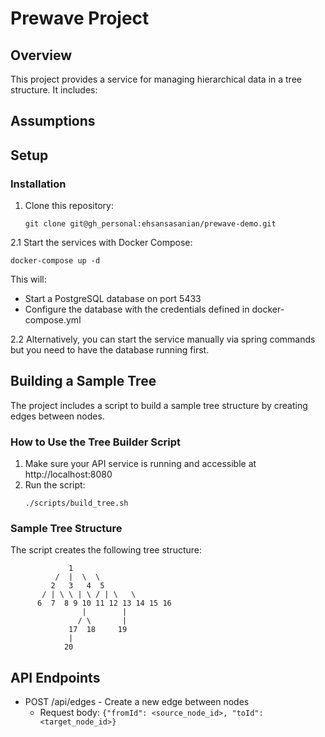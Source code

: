 # Prewave Project

## Overview

This project provides a service for managing hierarchical data in a tree structure. It includes:

## Assumptions



## Setup

### Installation

1. Clone this repository:
   ```
   git clone git@gh_personal:ehsansasanian/prewave-demo.git 
   ```

2.1 Start the services with Docker Compose:
   ```
   docker-compose up -d
   ```

   This will:
   - Start a PostgreSQL database on port 5433
   - Configure the database with the credentials defined in docker-compose.yml

2.2 Alternatively, you can start the service manually via spring commands but you need to have the database running first.

## Building a Sample Tree

The project includes a script to build a sample tree structure by creating edges between nodes.

### How to Use the Tree Builder Script

1. Make sure your API service is running and accessible at http://localhost:8080
2. Run the script:
   ```
   ./scripts/build_tree.sh
   ```

### Sample Tree Structure

The script creates the following tree structure:

```
             1
          /  |  \  \
         2   3   4  5
       / | \ \ | \ / | \   \
      6  7  8 9 10 11 12 13 14 15 16
                |        |
               / \       |
             17  18     19
             |
            20
```

## API Endpoints

- POST /api/edges - Create a new edge between nodes
  - Request body: `{"fromId": <source_node_id>, "toId": <target_node_id>}`
